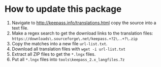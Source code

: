 # How to update this package

1. Navigate to http://keepass.info/translations.html copy the source into a text file.
2. Make a regex search to get the download links to the translation files: `https://downloads\.sourceforge\.net/keepass.+?2\..+?\.zip`
3. Copy the matches into a new file `url-list.txt`.
4. Download all translation files with `wget -i url-list.txt`
5. Extract all ZIP files to get the `*.lngx` files.
6. Put all `*.lngx` files into `tools\keepass_2.x_langfiles.7z`
